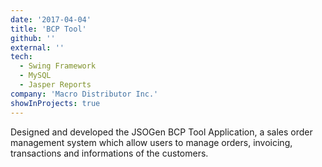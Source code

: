 ```yaml
---
date: '2017-04-04'
title: 'BCP Tool'
github: ''
external: ''
tech:
  - Swing Framework
  - MySQL
  - Jasper Reports
company: 'Macro Distributor Inc.'
showInProjects: true
---
```


Designed and developed the JSOGen BCP Tool Application, a sales order management system which allow users to manage orders, invoicing, transactions and informations of the customers.
